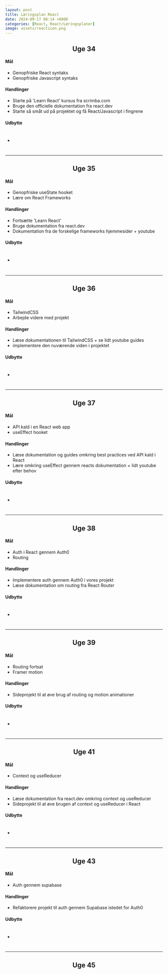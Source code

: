```yaml
---
layout: post
title: Læringsplan React
date: 2024-09-17 08:14 +0000
categories: [React, React/Læringsplaner]
image: assets/reacticon.png
---
```


## <center>Uge 34</center>

#### Mål
- Genopfriske React syntaks
- Genopfriske Javascript syntaks

#### Handlinger
- Starte på 'Learn React' kursus fra scrimba.com
- Bruge den officielle dokumentation fra react.dev
- Starte så småt ud på projektet og få React/Javascript i fingrene

#### Udbytte
- #

---

## <center>Uge 35</center>

#### Mål
- Genopfriske useState hooket
- Lære om React Frameworks

#### Handlinger
- Fortsætte 'Learn React'
- Bruge dokumentation fra react.dev
- Dokumentation fra de forskellge frameworks hjemmesider + youtube

#### Udbytte
- #

---

## <center>Uge 36</center>

#### Mål
- TailwindCSS
- Arbejde videre med projekt

#### Handlinger
- Læse dokumentationen til TailwindCSS + se lidt youtube guides
- implementere den nuværende viden i projektet

#### Udbytte
- #

---

## <center>Uge 37</center>

#### Mål
- API kald i en React web app
- useEffect hooket

#### Handlinger
- Læse dokumentation og guides omkring best practices ved API kald i React
- Lære omkring useEffect gennem reacts dokumentation + lidt youtube efter behov

#### Udbytte
- #

---

## <center>Uge 38</center>

#### Mål
- Auth i React gennem Auth0
- Routing

#### Handlinger
- Implementere auth gennem Auth0 i vores projekt
- Læse dokumentation om routing fra React Router

#### Udbytte
- #

---

## <center>Uge 39</center>

#### Mål
- Routing fortsat
- Framer motion

#### Handlinger
- Sideprojekt til at øve brug af routing og motion animationer

#### Udbytte
- #

---

## <center>Uge 41</center>

#### Mål
- Context og useReducer

#### Handlinger
- Læse dokumentation fra react.dev omkring context og useReducer
- Sideprojekt til at øve brugen af context og useReducer i React

#### Udbytte
- #

---

## <center>Uge 43</center>

#### Mål
- Auth gennem supabase

#### Handlinger
- Refaktorere projekt til auth gennem Supabase istedet for Auth0

#### Udbytte
- #

---

## <center>Uge 45</center>

